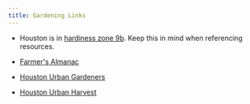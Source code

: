 ```yaml
---
title: Gardening Links
---
```



- Houston is in [hardiness zone 9b](https://garden.org/nga/zipzone/index.php?zip=77023&q=find_zone&submit=Go+%3E). Keep this in mind when referencing resources.

- [Farmer's Almanac](https://www.almanac.com/) 

- [Houston Urban Gardeners](http://www.houstonurbangardeners.org/)  

- [Houston Urban Harvest](https://www.urbanharvest.org/) 

